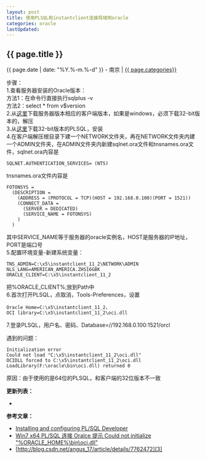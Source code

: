 ```yaml
---
layout: post
title: 使用PLSQL和instantclient连接局域网oracle
categories: oracle
lastUpdated:
---
```


## {{ page.title }}

{{ page.date | date: "%Y.%-m.%-d" }} - 南京 | <a href="/archive#{{ page.categories }}">{{ page.categories}}</a>

步骤：  
1.查看服务器安装的Oracle版本：  
  方法1：在命令行直接执行sqlplus -v  
  方法2：select * from v$version  
2.从[这里][4]下载服务器版本相应的客户端版本，如果是windows，必须下载32-bit版本的，解压  
3.从[这里][5]下载32-bit版本的PLSQL，安装  
4.在客户端解压根目录下建一个NETWORK文件夹，再在NETWORK文件夹内建一个ADMIN文件夹，在ADMIN文件夹内新建sqlnet.ora文件和tnsnames.ora文件，sqlnet.ora内容是
```
SQLNET.AUTHENTICATION_SERVICES= (NTS)
```
tnsnames.ora文件内容是  
```
FOTONSYS =
  (DESCRIPTION =
    (ADDRESS = (PROTOCOL = TCP)(HOST = 192.168.0.100)(PORT = 1521))
    (CONNECT_DATA =
      (SERVER = DEDICATED)
      (SERVICE_NAME = FOTONSYS)
    )
  )
```
其中SERVICE_NAME等于服务器的oracle实例名，HOST是服务器的IP地址，PORT是端口号  
5.配置环境变量-新建系统变量：
```
TNS_ADMIN=C:\x5\instantclient_11_2\NETWORK\ADMIN
NLS_LANG=AMERICAN_AMERICA.ZHS16GBK
ORACLE_CLIENT=C:\x5\instantclient_11_2
```
把%ORACLE_CLIENT%;放到Path中  
6.首次打开PLSQL，点取消，Tools-Preferences，设置  
```
Oracle Home=C:\x5\instantclient_11_2，
OCI library=C:\x5\instantclient_11_2\oci.dll
```
7.登录PLSQL，用户名、密码、Database=//192.168.0.100:1521/orcl

遇到的问题：
```
Initialization error
Could not load "C:\x5\instantclient_11_2\oci.dll"
OCIDLL forced to C:\x5\instantclient_11_2\oci.dll
LoadLibrary(F:\oracle\bin\oci.dll) returned 0
```
原因：由于使用的是64位的PLSQL，和客户端的32位版本不一致


**更新列表：**

*



**参考文章：**

* [Installing and configuring PL/SQL Developer][1]
* [Win7 x64 PL/SQL 连接 Oralce 提示 Could not initialize "%ORACLE_HOME%\bin\oci.dll"][2]
* [http://blog.csdn.net/angus_17/article/details/7762472][3]


[1]: http://o7planning.org/en/10255/installing-and-configuring-pl-sql-developer#a27421
[2]: http://blog.csdn.net/hemingwang0902/article/details/7027543
[3]: http://blog.csdn.net/angus_17/article/details/7762472
[4]: http://www.oracle.com/technetwork/database/features/instant-client/index-097480.html
[5]: https://www.allroundautomations.com/bodyplsqldevreg.html
